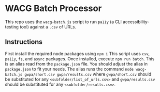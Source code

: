 # WACG Batch Processor

This repo uses the `wacg-batch.js` script to run `pa11y` (a CLI accessibility-testing tool) against a `.csv` of URLs.

## Instructions

First install the required node packages using `npm i`
This script uses `csv`, `pa11y`, `fs`, and `async` packages.
Once installed, execute `npm run batch`. This is an alias read from the `package.json` file.
You should adjust the alias in `package.json` to fit your needs.
The alias runs the command `node wacg-batch.js gwpa/short.csv gwpa/results.csv` where `gwpa/short.csv` should be substituted for any `<subfolder/list_of_urls.csv>` and `gwpa/results.csv` should be substituted for any `<subfolder/results.csv>`.
